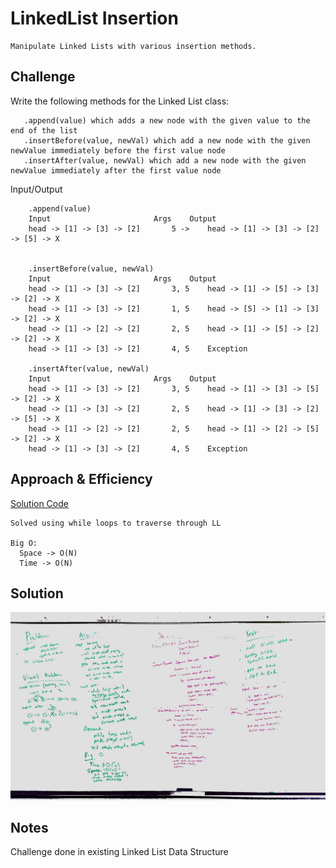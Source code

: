 # LinkedList Insertion

    Manipulate Linked Lists with various insertion methods.

## Challenge

   Write the following methods for the Linked List class:
   
       .append(value) which adds a new node with the given value to the end of the list
       .insertBefore(value, newVal) which add a new node with the given newValue immediately before the first value node
       .insertAfter(value, newVal) which add a new node with the given newValue immediately after the first value node
   
   Input/Output
   
        .append(value)
        Input 	                    Args 	Output
        head -> [1] -> [3] -> [2]       5 ->   	head -> [1] -> [3] -> [2] -> [5] -> X


        .insertBefore(value, newVal)
        Input 	                    Args 	Output
        head -> [1] -> [3] -> [2]       3, 5 	head -> [1] -> [5] -> [3] -> [2] -> X
        head -> [1] -> [3] -> [2]       1, 5 	head -> [5] -> [1] -> [3] -> [2] -> X
        head -> [1] -> [2] -> [2]       2, 5 	head -> [1] -> [5] -> [2] -> [2] -> X
        head -> [1] -> [3] -> [2]       4, 5 	Exception
   
        .insertAfter(value, newVal)
        Input 	                    Args 	Output
        head -> [1] -> [3] -> [2]       3, 5 	head -> [1] -> [3] -> [5] -> [2] -> X
        head -> [1] -> [3] -> [2]       2, 5 	head -> [1] -> [3] -> [2] -> [5] -> X
        head -> [1] -> [2] -> [2]       2, 5 	head -> [1] -> [2] -> [5] -> [2] -> X
        head -> [1] -> [3] -> [2]       4, 5 	Exception

## Approach & Efficiency

[Solution Code](../DataStructures/LinkedList)

    Solved using while loops to traverse through LL

    Big O:
      Space -> O(N)
      Time -> O(N)

## Solution

![LLI](../../../../../../assets/ll_insertions.jpg)

## Notes

Challenge done in existing Linked List Data Structure